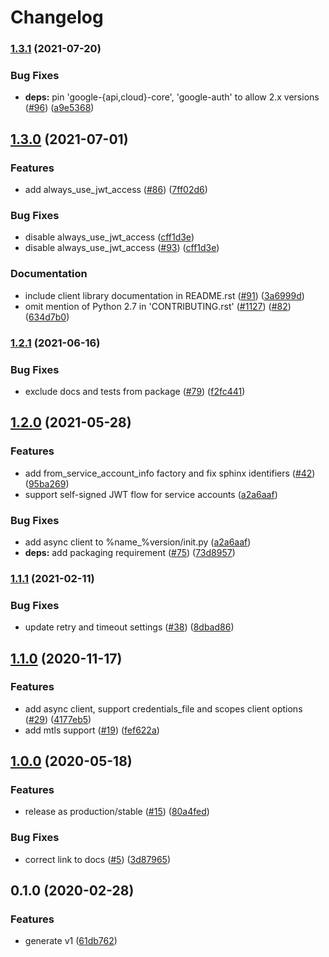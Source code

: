 # Changelog

### [1.3.1](https://www.github.com/googleapis/python-billing/compare/v1.3.0...v1.3.1) (2021-07-20)


### Bug Fixes

* **deps:** pin 'google-{api,cloud}-core', 'google-auth' to allow 2.x versions ([#96](https://www.github.com/googleapis/python-billing/issues/96)) ([a9e5368](https://www.github.com/googleapis/python-billing/commit/a9e536849aea8fe4ba513cd5503c275c4a7db880))

## [1.3.0](https://www.github.com/googleapis/python-billing/compare/v1.2.1...v1.3.0) (2021-07-01)


### Features

* add always_use_jwt_access ([#86](https://www.github.com/googleapis/python-billing/issues/86)) ([7ff02d6](https://www.github.com/googleapis/python-billing/commit/7ff02d68336e9a5d51dba0e03e6e9332d6080cf9))


### Bug Fixes

* disable always_use_jwt_access ([cff1d3e](https://www.github.com/googleapis/python-billing/commit/cff1d3e7d191321914003bc1d677954bfea49304))
* disable always_use_jwt_access ([#93](https://www.github.com/googleapis/python-billing/issues/93)) ([cff1d3e](https://www.github.com/googleapis/python-billing/commit/cff1d3e7d191321914003bc1d677954bfea49304))


### Documentation

* include client library documentation in README.rst ([#91](https://www.github.com/googleapis/python-billing/issues/91)) ([3a6999d](https://www.github.com/googleapis/python-billing/commit/3a6999d6196f8d5ea1a92f4304c60fd3c2cc549c))
* omit mention of Python 2.7 in 'CONTRIBUTING.rst' ([#1127](https://www.github.com/googleapis/python-billing/issues/1127)) ([#82](https://www.github.com/googleapis/python-billing/issues/82)) ([634d7b0](https://www.github.com/googleapis/python-billing/commit/634d7b01fba7d834b0acfd3a2ee1357260f0b695))

### [1.2.1](https://www.github.com/googleapis/python-billing/compare/v1.2.0...v1.2.1) (2021-06-16)


### Bug Fixes

* exclude docs and tests from package ([#79](https://www.github.com/googleapis/python-billing/issues/79)) ([f2fc441](https://www.github.com/googleapis/python-billing/commit/f2fc4412c677c5648cbe12a86f01699118279a56))

## [1.2.0](https://www.github.com/googleapis/python-billing/compare/v1.1.1...v1.2.0) (2021-05-28)


### Features

* add from_service_account_info factory and fix sphinx identifiers ([#42](https://www.github.com/googleapis/python-billing/issues/42)) ([95ba269](https://www.github.com/googleapis/python-billing/commit/95ba26961090dc76e75064cba10c21ca4897675e))
* support self-signed JWT flow for service accounts ([a2a6aaf](https://www.github.com/googleapis/python-billing/commit/a2a6aaf71864cd1a9e093fd77f6426e2a39ebe25))


### Bug Fixes

* add async client to %name_%version/init.py ([a2a6aaf](https://www.github.com/googleapis/python-billing/commit/a2a6aaf71864cd1a9e093fd77f6426e2a39ebe25))
* **deps:** add packaging requirement ([#75](https://www.github.com/googleapis/python-billing/issues/75)) ([73d8957](https://www.github.com/googleapis/python-billing/commit/73d895725d396d7f930c8259dfbec269897a5b62))

### [1.1.1](https://www.github.com/googleapis/python-billing/compare/v1.1.0...v1.1.1) (2021-02-11)


### Bug Fixes

* update retry and timeout settings ([#38](https://www.github.com/googleapis/python-billing/issues/38)) ([8dbad86](https://www.github.com/googleapis/python-billing/commit/8dbad869521924fc3f7d7dc2d4f5d7e9100874b3))

## [1.1.0](https://www.github.com/googleapis/python-billing/compare/v1.0.0...v1.1.0) (2020-11-17)


### Features

* add async client, support credentials_file and scopes client options ([#29](https://www.github.com/googleapis/python-billing/issues/29)) ([4177eb5](https://www.github.com/googleapis/python-billing/commit/4177eb53544392931a17a6fc8e51b24c69698969))
* add mtls support ([#19](https://www.github.com/googleapis/python-billing/issues/19)) ([fef622a](https://www.github.com/googleapis/python-billing/commit/fef622a0dddf005d8af329ee001ec41f03850427))

## [1.0.0](https://www.github.com/googleapis/python-billing/compare/v0.1.0...v1.0.0) (2020-05-18)


### Features

* release as production/stable ([#15](https://www.github.com/googleapis/python-billing/issues/15)) ([80a4fed](https://www.github.com/googleapis/python-billing/commit/80a4fed5aea4349b4f6d4e2b4a387c6cb8136295))


### Bug Fixes

* correct link to docs ([#5](https://www.github.com/googleapis/python-billing/issues/5)) ([3d87965](https://www.github.com/googleapis/python-billing/commit/3d879653ad5e1b45aadb856796c6db68145c51f4))

## 0.1.0 (2020-02-28)


### Features

* generate v1 ([61db762](https://www.github.com/googleapis/python-billing/commit/61db76297352fc61f65130dfbf50e3dfa7620fd8))
